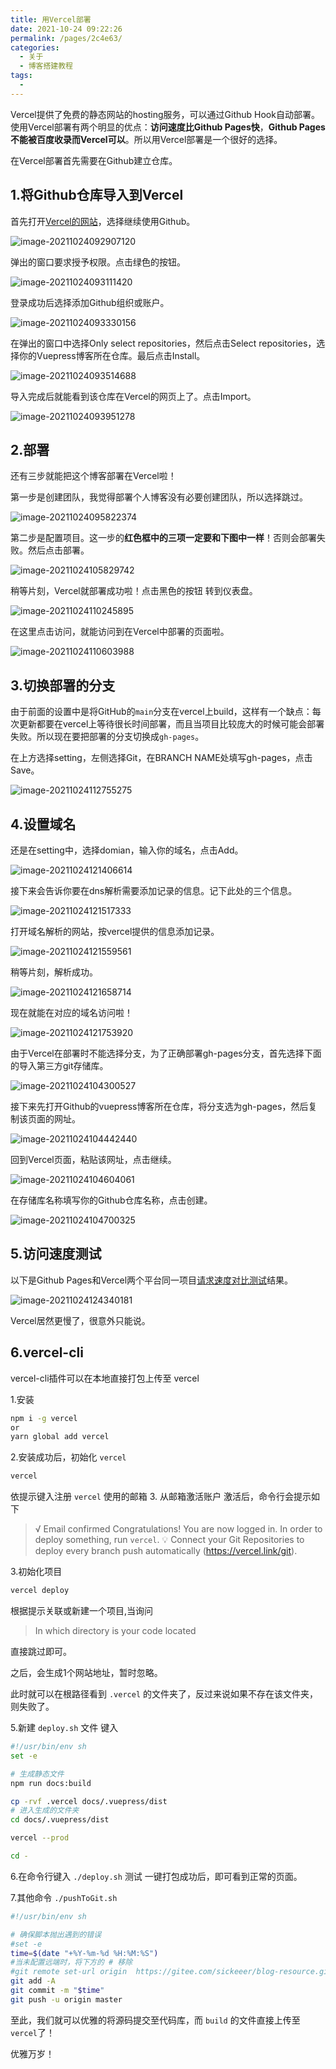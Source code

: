 ```yaml
---
title: 用Vercel部署
date: 2021-10-24 09:22:26
permalink: /pages/2c4e63/
categories:
  - 关于
  - 博客搭建教程
tags:
  - 
---
```

Vercel提供了免费的静态网站的hosting服务，可以通过Github Hook自动部署。使用Vercel部署有两个明显的优点：**访问速度比Github Pages快**，**Github Pages不能被百度收录而Vercel可以**。所以用Vercel部署是一个很好的选择。

在Vercel部署首先需要在Github建立仓库。

## 1.将Github仓库导入到Vercel

首先打开[Vercel的网站](https://vercel.com/new)，选择继续使用Github。

![image-20211024092907120](https://cdn.jsdelivr.net/gh/Master-Frank/Image-hosting/img/20211024092914.png)

弹出的窗口要求授予权限。点击绿色的按钮。

![image-20211024093111420](https://cdn.jsdelivr.net/gh/Master-Frank/Image-hosting/img/20211024093111.png)

登录成功后选择添加Github组织或账户。

![image-20211024093330156](https://cdn.jsdelivr.net/gh/Master-Frank/Image-hosting/img/20211024093330.png)

在弹出的窗口中选择Only select repositories，然后点击Select repositories，选择你的Vuepress博客所在仓库。最后点击Install。

![image-20211024093514688](https://cdn.jsdelivr.net/gh/Master-Frank/Image-hosting/img/20211024093514.png)

导入完成后就能看到该仓库在Vercel的网页上了。点击Import。

![image-20211024093951278](https://cdn.jsdelivr.net/gh/Master-Frank/Image-hosting/img/20211024093951.png)

## 2.部署

还有三步就能把这个博客部署在Vercel啦！

第一步是创建团队，我觉得部署个人博客没有必要创建团队，所以选择跳过。

![image-20211024095822374](https://cdn.jsdelivr.net/gh/Master-Frank/Image-hosting/img/20211024095822.png)

第二步是配置项目。这一步的**红色框中的三项一定要和下图中一样**！否则会部署失败。然后点击部署。

![image-20211024105829742](https://cdn.jsdelivr.net/gh/Master-Frank/Image-hosting/img/20211024105829.png)

稍等片刻，Vercel就部署成功啦！点击黑色的按钮 转到仪表盘。

![image-20211024110245895](https://cdn.jsdelivr.net/gh/Master-Frank/Image-hosting/img/20211024110246.png)

在这里点击访问，就能访问到在Vercel中部署的页面啦。

![image-20211024110603988](https://cdn.jsdelivr.net/gh/Master-Frank/Image-hosting/img/20211024110604.png)

## 3.切换部署的分支

由于前面的设置中是将GitHub的`main`分支在vercel上build，这样有一个缺点：每次更新都要在vercel上等待很长时间部署，而且当项目比较庞大的时候可能会部署失败。所以现在要把部署的分支切换成`gh-pages`。

在上方选择setting，左侧选择Git，在BRANCH NAME处填写gh-pages，点击Save。

![image-20211024112755275](https://cdn.jsdelivr.net/gh/Master-Frank/Image-hosting/img/20211024112755.png)

## 4.设置域名

还是在setting中，选择domian，输入你的域名，点击Add。

![image-20211024121406614](https://cdn.jsdelivr.net/gh/Master-Frank/Image-hosting/img/20211024121406.png)

接下来会告诉你要在dns解析需要添加记录的信息。记下此处的三个信息。

![image-20211024121517333](https://cdn.jsdelivr.net/gh/Master-Frank/Image-hosting/img/20211024121517.png)

打开域名解析的网站，按vercel提供的信息添加记录。

![image-20211024121559561](https://cdn.jsdelivr.net/gh/Master-Frank/Image-hosting/img/20211024121559.png)

稍等片刻，解析成功。

![image-20211024121658714](https://cdn.jsdelivr.net/gh/Master-Frank/Image-hosting/img/20211024121658.png)

现在就能在对应的域名访问啦！

![image-20211024121753920](https://cdn.jsdelivr.net/gh/Master-Frank/Image-hosting/img/20211024121754.png)



由于Vercel在部署时不能选择分支，为了正确部署gh-pages分支，首先选择下面的导入第三方git存储库。

![image-20211024104300527](https://cdn.jsdelivr.net/gh/Master-Frank/Image-hosting/img/20211024104300.png)

接下来先打开Github的vuepress博客所在仓库，将分支选为gh-pages，然后复制该页面的网址。

![image-20211024104442440](https://cdn.jsdelivr.net/gh/Master-Frank/Image-hosting/img/20211024104442.png)

回到Vercel页面，粘贴该网址，点击继续。

![image-20211024104604061](https://cdn.jsdelivr.net/gh/Master-Frank/Image-hosting/img/20211024104604.png)

在存储库名称填写你的Github仓库名称，点击创建。

![image-20211024104700325](https://cdn.jsdelivr.net/gh/Master-Frank/Image-hosting/img/20211024104700.png)

## 5.访问速度测试

以下是Github Pages和Vercel两个平台同一项目[请求速度对比测试](https://www.17ce.com/)结果。

![image-20211024124340181](https://cdn.jsdelivr.net/gh/Master-Frank/Image-hosting/img/20211024124340.png)

Vercel居然更慢了，很意外只能说。

## 6.vercel-cli

vercel-cli插件可以在本地直接打包上传至 vercel

1.安装

```bash
npm i -g vercel
or
yarn global add vercel
```

2.安装成功后，初始化 `vercel`

```bash
vercel
```

依提示键入注册 `vercel` 使用的邮箱 3. 从邮箱激活账户 激活后，命令行会提示如下

> √ Email confirmed Congratulations! You are now logged in. In order to deploy something, run `vercel`. 💡 Connect your Git Repositories to deploy every branch push automatically (https://vercel.link/git).

3.初始化项目

```bash
vercel deploy
```

根据提示关联或新建一个项目,当询问

> In which directory is your code located

直接跳过即可。

之后，会生成1个网站地址，暂时忽略。

此时就可以在根路径看到 `.vercel` 的文件夹了，反过来说如果不存在该文件夹，则失败了。

5.新建 `deploy.sh` 文件 键入

```bash
#!/usr/bin/env sh
set -e

# 生成静态文件
npm run docs:build

cp -rvf .vercel docs/.vuepress/dist
# 进入生成的文件夹
cd docs/.vuepress/dist

vercel --prod

cd -
```

6.在命令行键入 `./deploy.sh` 测试 一键打包成功后，即可看到正常的页面。

7.其他命令 `./pushToGit.sh`

```bash
#!/usr/bin/env sh

# 确保脚本抛出遇到的错误
#set -e
time=$(date "+%Y-%m-%d %H:%M:%S")
#当未配置远端时，将下方的 # 移除
#git remote set-url origin  https://gitee.com/sickeeer/blog-resource.git
git add -A
git commit -m "$time"
git push -u origin master
```

至此，我们就可以优雅的将源码提交至代码库，而 `build` 的文件直接上传至 `vercel`了！

优雅万岁！

<Vssue />